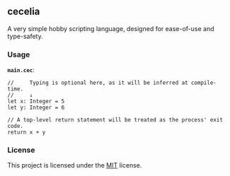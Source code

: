 ## cecelia

A very simple hobby scripting language, designed for ease-of-use and type-safety.

### Usage

**`main.cec`**:

```
//     Typing is optional here, as it will be inferred at compile-time.
//     ↓
let x: Integer = 5
let y: Integer = 6

// A top-level return statement will be treated as the process' exit code.
return x + y
```

### License

This project is licensed under the [MIT](https://choosealicense.com/licenses/mit/) license.

